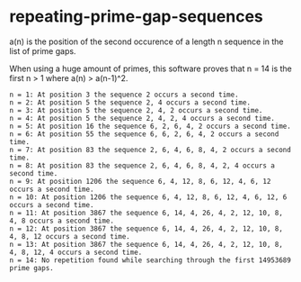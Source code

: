 # repeating-prime-gap-sequences

a(n) is the position of the second occurence of a length n sequence in the list of prime gaps.

When using a huge amount of primes, this software proves that n = 14 is the first n > 1 where a(n) > a(n-1)^2.

```
n = 1: At position 3 the sequence 2 occurs a second time.
n = 2: At position 5 the sequence 2, 4 occurs a second time.
n = 3: At position 5 the sequence 2, 4, 2 occurs a second time.
n = 4: At position 5 the sequence 2, 4, 2, 4 occurs a second time.
n = 5: At position 16 the sequence 6, 2, 6, 4, 2 occurs a second time.
n = 6: At position 55 the sequence 6, 6, 2, 6, 4, 2 occurs a second time.
n = 7: At position 83 the sequence 2, 6, 4, 6, 8, 4, 2 occurs a second time.
n = 8: At position 83 the sequence 2, 6, 4, 6, 8, 4, 2, 4 occurs a second time.
n = 9: At position 1206 the sequence 6, 4, 12, 8, 6, 12, 4, 6, 12 occurs a second time.
n = 10: At position 1206 the sequence 6, 4, 12, 8, 6, 12, 4, 6, 12, 6 occurs a second time.
n = 11: At position 3867 the sequence 6, 14, 4, 26, 4, 2, 12, 10, 8, 4, 8 occurs a second time.
n = 12: At position 3867 the sequence 6, 14, 4, 26, 4, 2, 12, 10, 8, 4, 8, 12 occurs a second time.
n = 13: At position 3867 the sequence 6, 14, 4, 26, 4, 2, 12, 10, 8, 4, 8, 12, 4 occurs a second time.
n = 14: No repetition found while searching through the first 14953689 prime gaps.
```
